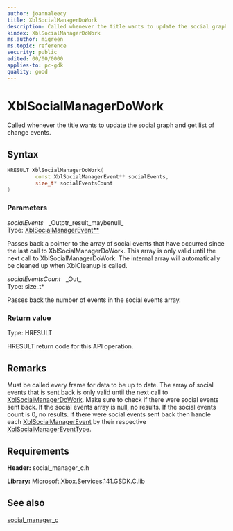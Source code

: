 ```yaml
---
author: joannaleecy
title: XblSocialManagerDoWork
description: Called whenever the title wants to update the social graph and get list of change events.
kindex: XblSocialManagerDoWork
ms.author: migreen
ms.topic: reference
security: public
edited: 00/00/0000
applies-to: pc-gdk
quality: good
---
```


# XblSocialManagerDoWork  

Called whenever the title wants to update the social graph and get list of change events.  

## Syntax  
  
```cpp
HRESULT XblSocialManagerDoWork(  
         const XblSocialManagerEvent** socialEvents,  
         size_t* socialEventsCount  
)  
```  
  
### Parameters  
  
*socialEvents* &nbsp;&nbsp;\_Outptr\_result\_maybenull\_  
Type: [XblSocialManagerEvent**](../structs/xblsocialmanagerevent.md)  
  
Passes back a pointer to the array of social events that have occurred since the last call to XblSocialManagerDoWork. This array is only valid until the next call to XblSocialManagerDoWork. The internal array will automatically be cleaned up when XblCleanup is called.  
  
*socialEventsCount* &nbsp;&nbsp;\_Out\_  
Type: size_t*  
  
Passes back the number of events in the social events array.  
  
  
### Return value  
Type: HRESULT
  
HRESULT return code for this API operation.
  
## Remarks  
  
Must be called every frame for data to be up to date. The array of social events that is sent back is only valid until the next call to [XblSocialManagerDoWork](xblsocialmanagerdowork.md). Make sure to check if there were social events sent back. If the social events array is null, no results. If the social events count is 0, no results. If there were social events sent back then handle each [XblSocialManagerEvent](../structs/xblsocialmanagerevent.md) by their respective [XblSocialManagerEventType](../enums/xblsocialmanagereventtype.md).
  
## Requirements  
  
**Header:** social_manager_c.h
  
**Library:** Microsoft.Xbox.Services.141.GSDK.C.lib
  
## See also  
[social_manager_c](../social_manager_c_members.md)  
  
  